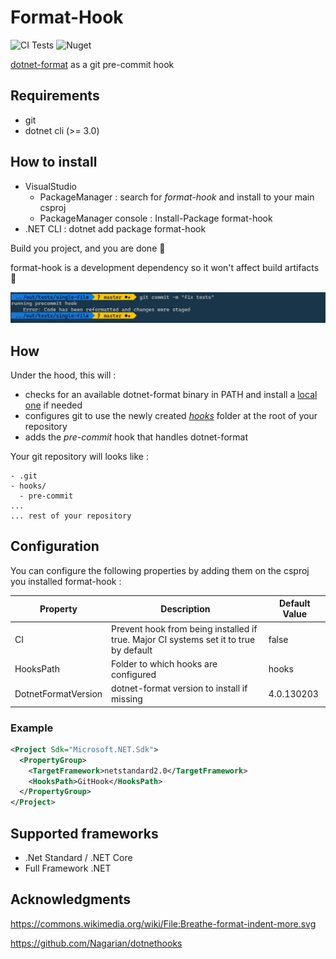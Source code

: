 # Format-Hook

![CI Tests](https://github.com/MrLuje/dotnet-format-hook/workflows/CI%20Tests/badge.svg)
![Nuget](https://img.shields.io/nuget/v/format-hook)

[dotnet-format](https://github.com/dotnet/format) as a git pre-commit hook

## Requirements

- git
- dotnet cli (>= 3.0)

## How to install

- VisualStudio
  - PackageManager : search for *format-hook* and install to your main csproj
  - PackageManager console : Install-Package format-hook
- .NET CLI : dotnet add <!path to your csproj> package format-hook

Build you project, and you are done 👏

format-hook is a development dependency so it won't affect build artifacts 🚩

![example precommit hook](.github/example%20hook.png)

## How

Under the hood, this will :

- checks for an available dotnet-format binary in PATH and install a [local one](https://docs.microsoft.com/fr-fr/dotnet/core/tools/local-tools-how-to-use) if needed
- configures git to use the newly created [*hooks*](#HooksPath) folder at the root of your repository
- adds the *pre-commit* hook that handles dotnet-format

Your git repository will looks like :
```
- .git
- hooks/
  - pre-commit
...
... rest of your repository
```

## Configuration

You can configure the following properties by adding them on the csproj you installed format-hook :

| Property            | Description                                                                           | Default Value |
| ------------------- | ------------------------------------------------------------------------------------- | ------------- |
| CI                  | Prevent hook from being installed if true. Major CI systems set it to true by default | false         |
| HooksPath           | Folder to which hooks are configured                                                  | hooks         |
| DotnetFormatVersion | dotnet-format version to install if missing                                           | 4.0.130203    |

### Example

```xml
<Project Sdk="Microsoft.NET.Sdk">
  <PropertyGroup>
    <TargetFramework>netstandard2.0</TargetFramework>
    <HooksPath>GitHook</HooksPath>
  </PropertyGroup>
</Project>
```

## Supported frameworks

- .Net Standard / .NET Core
- Full Framework .NET

## Acknowledgments

<https://commons.wikimedia.org/wiki/File:Breathe-format-indent-more.svg>

<https://github.com/Nagarian/dotnethooks>
